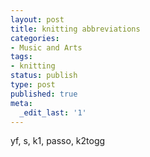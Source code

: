 ```yaml
---
layout: post
title: knitting abbreviations
categories:
- Music and Arts
tags:
- knitting
status: publish
type: post
published: true
meta:
  _edit_last: '1'
---
```

yf, s, k1, passo, k2togg

<object width="425" height="344"><param name="movie" value="http://www.youtube.com/v/JRJzosGV8ac&hl=en&fs=1"></param><param name="allowFullScreen" value="true"></param><param name="allowscriptaccess" value="always"></param><embed src="http://www.youtube.com/v/JRJzosGV8ac&hl=en&fs=1" type="application/x-shockwave-flash" allowscriptaccess="always" allowfullscreen="true" width="425" height="344"></embed></object>
